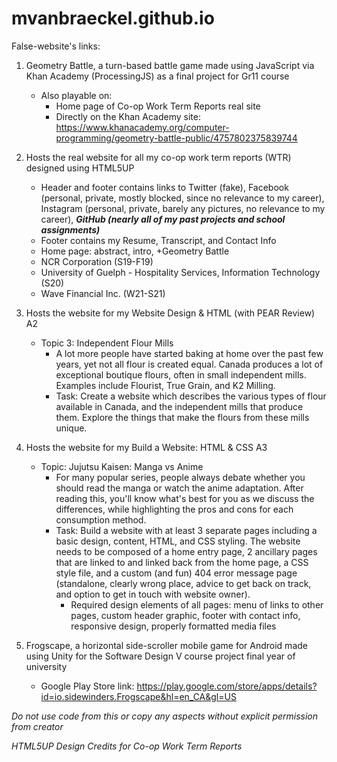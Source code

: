 # mvanbraeckel.github.io


False-website's links:

1. Geometry Battle, a turn-based battle game made using JavaScript via Khan Academy (ProcessingJS) as a final project for Gr11 course

    - Also playable on:
        - Home page of Co-op Work Term Reports real site
        - Directly on the Khan Academy site: https://www.khanacademy.org/computer-programming/geometry-battle-public/4757802375839744

2. Hosts the real website for all my co-op work term reports (WTR) designed using HTML5UP

    - Header and footer contains links to Twitter (fake), Facebook (personal, private, mostly blocked, since no relevance to my career), Instagram (personal, private, barely any pictures, no relevance to my career), ***GitHub (nearly all of my past projects and school assignments)***
    - Footer contains my Resume, Transcript, and Contact Info
    - Home page: abstract, intro, +Geometry Battle
    - NCR Corporation (S19-F19)
    - University of Guelph - Hospitality Services, Information Technology (S20)
    - Wave Financial Inc. (W21-S21)

3. Hosts the website for my Website Design & HTML (with PEAR Review) A2

    - Topic 3: Independent Flour Mills
        - A lot more people have started baking at home over the past few years, yet not all flour is created equal. Canada produces a lot of exceptional boutique flours, often in small independent mills. Examples include Flourist, True Grain, and K2 Milling.
        - Task: Create a website which describes the various types of flour available in Canada, and the independent mills that produce them. Explore the things that make the flours from these mills unique.

4. Hosts the website for my Build a Website: HTML & CSS A3

    - Topic: Jujutsu Kaisen: Manga vs Anime
        - For many popular series, people always debate whether you should read the manga or watch the anime adaptation. After reading this, you'll know what's best for you as we discuss the differences, while highlighting the pros and cons for each consumption method.
        - Task: Build a website with at least 3 separate pages including a basic design, content, HTML, and CSS styling.  The website needs to be composed of a home entry page, 2 ancillary pages that are linked to and linked back from the home page, a CSS style file, and a custom (and fun) 404 error message page (standalone, clearly wrong place, advice to get back on track, and option to get in touch with website owner).
          - Required design elements of all pages: menu of links to other pages, custom header graphic, footer with contact info, responsive design, properly formatted media files

5. Frogscape, a horizontal side-scroller mobile game for Android made using Unity for the Software Design V course project final year of university

    - Google Play Store link: https://play.google.com/store/apps/details?id=io.sidewinders.Frogscape&hl=en_CA&gl=US

*Do not use code from this or copy any aspects without explicit permission from creator*

*HTML5UP Design Credits for Co-op Work Term Reports*
